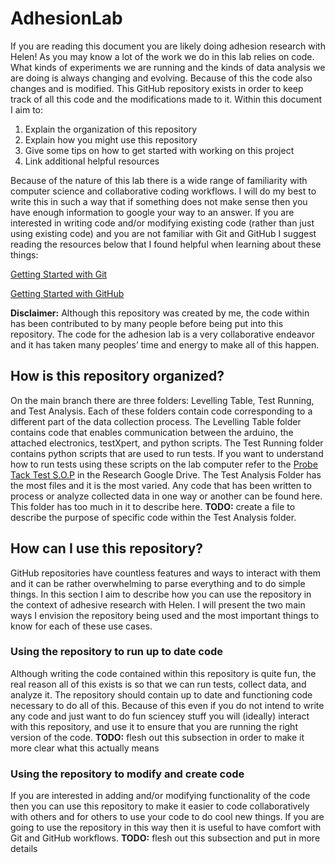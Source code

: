 # AdhesionLab
If you are reading this document you are likely doing adhesion research with Helen! As you may know a lot of the work we do in this lab relies on code. What kinds of experiments we are running and the kinds of data analysis we are doing is always changing and evolving. Because of this the code also changes and is modified. This GitHub repository exists in order to keep track of all this code and the modifications made to it. Within this document I aim to:
1. Explain the organization of this repository
2. Explain how you might use this repository
3. Give some tips on how to get started with working on this project
4. Link additional helpful resources 

Because of the nature of this lab there is a wide range of familiarity with computer science and collaborative coding workflows. I will do my best to write this in such a way that if something does not make sense then you have enough information to google your way to an answer. If you are interested in writing code and/or modifying existing code (rather than just using existing code) and you are not familiar with Git and GitHub I suggest reading the resources below that I found helpful when learning about these things:

[Getting Started with Git](https://git-scm.com/book/en/v2/Getting-Started-About-Version-Control)

[Getting Started with GitHub](https://docs.github.com/en/get-started)

**Disclaimer:** Although this repository was created by me, the code within has been contributed to by many people before being put into this repository. The code for the adhesion lab is a very collaborative endeavor and it has taken many peoples’ time and energy to make all of this happen.


## How is this repository organized?
On the main branch there are three folders: Levelling Table, Test Running, and Test Analysis. Each of these folders contain code corresponding to a different part of the data collection process. The Levelling Table folder contains code that enables communication between the arduino, the attached electronics, testXpert, and python scripts. The Test Running folder contains python scripts that are used to run tests. If you want to understand how to run tests using these scripts on the lab computer refer to the [Probe Tack Test S.O.P](https://docs.google.com/document/d/1UmUZKZvCBH7tiiC7ttzYZqN0IUQPj35D1J8YuI-1PR8/edit) in the Research Google Drive. The Test Analysis Folder has the most files and it is the most varied. Any code that has been written to process or analyze collected data in one way or another can be found here. This folder has too much in it to describe here. 
**TODO:** create a file to describe the purpose of specific code within the Test Analysis folder.


## How can I use this repository?
GitHub repositories have countless features and ways to interact with them and it can be rather overwhelming to parse everything and to do simple things. In this section I aim to describe how you can use the repository in the context of adhesive research with Helen. I will present the two main ways I envision the repository being used and the most important things to know for each of these use cases. 
### Using the repository to run up to date code
Although writing the code contained within this repository is quite fun, the real reason all of this exists is so that we can run tests, collect data, and analyze it. The repository should contain up to date and functioning code necessary to do all of this. Because of this even if you do not intend to write any code and just want to do fun sciencey stuff you will (ideally) interact with this repository, and use it to ensure that you are running the right version of the code. 
**TODO:** flesh out this subsection in order to make it more clear what this actually means 
### Using the repository to modify and create code
If you are interested in adding and/or modifying functionality of the code then you can use this repository to make it easier to code collaboratively with others and for others to use your code to do cool new things. If you are going to use the repository in this way then it is useful to have comfort with Git and GitHub workflows. 
**TODO:** flesh out this subsection and put in more details

